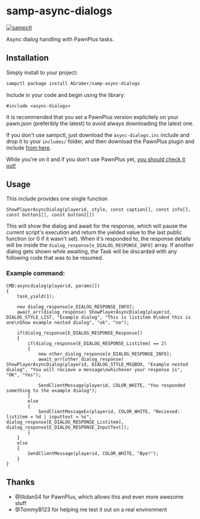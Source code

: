 # samp-async-dialogs

[![sampctl](https://shields.southcla.ws/badge/sampctl-samp--async--dialogs-2f2f2f.svg?style=for-the-badge)](https://github.com/AGraber/samp-async-dialogs)

Async dialog handling with PawnPlus tasks.

## Installation

Simply install to your project:

```bash
sampctl package install AGraber/samp-async-dialogs
```

Include in your code and begin using the library:

```pawn
#include <async-dialogs>
```

It is recommended that you set a PawnPlus version explicitely on your pawn.json
(preferibly the latest) to avoid always downloading the latest one.

If you don't use sampctl, just download the `async-dialogs.inc` include and
drop it to your `includes/` folder, and then download the PawnPlus plugin and
include [from here](https://github.com/IllidanS4/PawnPlus/releases).

While you're on it and if you don't use PawnPlus yet,
[you should check it out!](https://github.com/IllidanS4/PawnPlus/blob/master/README.md)

## Usage

This include provides one single function
```pawn
ShowPlayerAsyncDialog(playerid, style, const caption[], const info[], const button1[], const button2[])
```

This will show the dialog and await for the response, which will pause the
current script's execution and return the yielded value to the last public
function (or 0 if it wasn't set). When it's responded to, the response details
will be inside the `dialog_response[e_DIALOG_RESPONSE_INFO]` array. If another
dialog gets shown while awaiting, the Task will be discarded with any following
code that was to be resumed.

### Example command:
```pawn
CMD:asyncdialog(playerid, params[])
{
	task_yield(1);

	new dialog_response[e_DIALOG_RESPONSE_INFO];
	await_arr(dialog_response) ShowPlayerAsyncDialog(playerid, DIALOG_STYLE_LIST, "Example dialog", "This is listitem 0\nAnd this is one\nShow example nested dialog", "ok", "no");

	if(dialog_response[E_DIALOG_RESPONSE_Response])
	{
		if(dialog_response[E_DIALOG_RESPONSE_Listitem] == 2)
		{
			new other_dialog_response[e_DIALOG_RESPONSE_INFO];
			await_arr(other_dialog_response) ShowPlayerAsyncDialog(playerid, DIALOG_STYLE_MSGBOX, "Example nested dialog", "You will recieve a message\nwhichever your response is", "OK", "Yes");

			SendClientMessage(playerid, COLOR_WHITE, "You responded something to the example dialog");
		}
		else
		{
			SendClientMessageEx(playerid, COLOR_WHITE, "Recieved: listitem = %d | inputtext = %s", dialog_response[E_DIALOG_RESPONSE_Listitem], dialog_response[E_DIALOG_RESPONSE_InputText]);
		}
	}
	else
	{
		SendClientMessage(playerid, COLOR_WHITE, "Bye!");
	}
}
```

## Thanks
* @IllidanS4 for PawnPlus, which allows this and even more awesome stuff
* @TommyB123 for helping me test it out on a real environment

